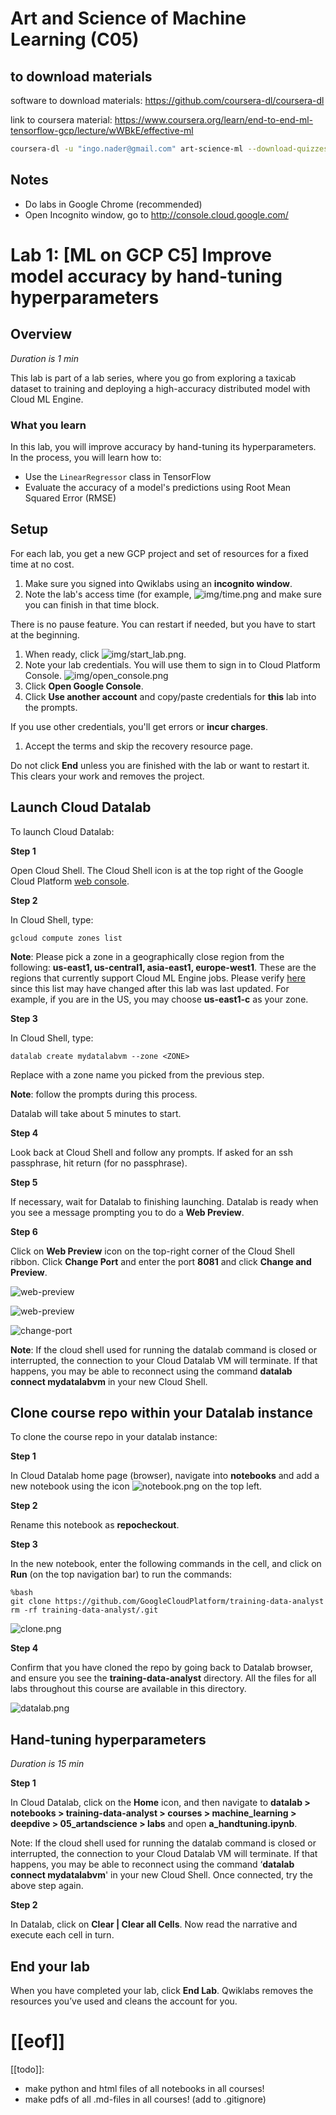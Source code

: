 # Art and Science of Machine Learning (C05)



## to download materials

software to download materials: <https://github.com/coursera-dl/coursera-dl>

link to coursera material: <https://www.coursera.org/learn/end-to-end-ml-tensorflow-gcp/lecture/wWBkE/effective-ml>

```bash
coursera-dl -u "ingo.nader@gmail.com" art-science-ml --download-quizzes --download-notebooks --about
```



## Notes

* Do labs in Google Chrome (recommended)
* Open Incognito window, go to <http://console.cloud.google.com/>



# Lab 1: [ML on GCP C5] Improve model accuracy by hand-tuning hyperparameters

## Overview

*Duration is 1 min*

This lab is part of a lab series, where you go from exploring a taxicab dataset to training and deploying a high-accuracy distributed model with Cloud ML Engine.

### What you learn

In this lab, you will improve accuracy by hand-tuning its hyperparameters. In the process, you will learn how to:

* Use the `LinearRegressor` class in TensorFlow
* Evaluate the accuracy of a model's predictions using Root Mean Squared Error (RMSE)

## Setup

For each lab, you get a new GCP project and set of resources for a fixed time at no cost.

1. Make sure you signed into Qwiklabs using an **incognito window**.
2. Note the lab's access time (for example, ![img/time.png](https://gcpstaging-qwiklab-website-prod.s3.amazonaws.com/bundles/assets/699409e014fbb8298cf5747a0535e04d13f51dfbb54fbaba57e7276dd12c6e95.png) and make sure you can finish in that time block.

There is no pause feature. You can restart if needed, but you have to start at the beginning.

1. When ready, click ![img/start_lab.png](https://gcpstaging-qwiklab-website-prod.s3.amazonaws.com/bundles/assets/5c4f31eeebd0a24cae6cdc2760a29cfaf04136b325a3988d6620c3cd04370dda.png).
2. Note your lab credentials. You will use them to sign in to Cloud Platform Console. ![img/open_console.png](https://gcpstaging-qwiklab-website-prod.s3.amazonaws.com/bundles/assets/5eaee037e6cedbf49f6a702ab8a9ef820bb8e717332946ff76a0831a6396aafc.png)
3. Click **Open Google Console**.
4. Click **Use another account** and copy/paste credentials for **this** lab into the prompts.

If you use other credentials, you'll get errors or **incur charges**.

1. Accept the terms and skip the recovery resource page.

Do not click **End** unless you are finished with the lab or want to restart it. This clears your work and removes the project.

## Launch Cloud Datalab

To launch Cloud Datalab:

**Step 1**

Open Cloud Shell. The Cloud Shell icon is at the top right of the Google Cloud Platform [web console](https://console.cloud.google.com/).

**Step 2**

In Cloud Shell, type:

```
gcloud compute zones list
```

**Note**: Please pick a zone in a geographically close region from the following: **us-east1, us-central1, asia-east1, europe-west1**. These are the regions that currently support Cloud ML Engine jobs. Please verify [here](https://cloud.google.com/ml-engine/docs/tensorflow/environment-overview#cloud_compute_regions) since this list may have changed after this lab was last updated. For example, if you are in the US, you may choose **us-east1-c** as your zone.

**Step 3**

In Cloud Shell, type:

```
datalab create mydatalabvm --zone <ZONE>
```

Replace with a zone name you picked from the previous step.

**Note**: follow the prompts during this process.

Datalab will take about 5 minutes to start.

**Step 4**

Look back at Cloud Shell and follow any prompts. If asked for an ssh passphrase, hit return (for no passphrase).

**Step 5**

If necessary, wait for Datalab to finishing launching. Datalab is ready when you see a message prompting you to do a **Web Preview**.

**Step 6**

Click on **Web Preview** icon on the top-right corner of the Cloud Shell ribbon. Click **Change Port** and enter the port **8081** and click **Change and Preview**.

![web-preview](https://gcpstaging-qwiklab-website-prod.s3.amazonaws.com/bundles/assets/6332967bdbfead14213237528b4e612f00691e996d73e01fe0fec0bd30a8247f.png)

![web-preview](https://gcpstaging-qwiklab-website-prod.s3.amazonaws.com/bundles/assets/083b75223bee4818c3b7c8624dab552a6873de2a5ae58f077a90919940ac134a.png)

![change-port](https://gcpstaging-qwiklab-website-prod.s3.amazonaws.com/bundles/assets/d42795d791a43d871c59c8ad8eccb2290e93209db19e069c02672656761ebbe8.png)

**Note**: If the cloud shell used for running the datalab command is closed or interrupted, the connection to your Cloud Datalab VM will terminate. If that happens, you may be able to reconnect using the command **datalab connect mydatalabvm** in your new Cloud Shell.

## Clone course repo within your Datalab instance

To clone the course repo in your datalab instance:

**Step 1**

In Cloud Datalab home page (browser), navigate into **notebooks** and add a new notebook using the icon ![notebook.png](https://gcpstaging-qwiklab-website-prod.s3.amazonaws.com/bundles/assets/fef0cc8c36a1856aa4ca73423f2ba59dde635267437c1253c268f366dfe19899.png) on the top left.

**Step 2**

Rename this notebook as **repocheckout**.

**Step 3**

In the new notebook, enter the following commands in the cell, and click on **Run** (on the top navigation bar) to run the commands:

```
%bash
git clone https://github.com/GoogleCloudPlatform/training-data-analyst
rm -rf training-data-analyst/.git
```

![clone.png](https://gcpstaging-qwiklab-website-prod.s3.amazonaws.com/bundles/assets/0a35d9ea37ae5908d89379a143c4fcd6292a6d29819fd34bc097ae17f21bd875.png)

**Step 4**

Confirm that you have cloned the repo by going back to Datalab browser, and ensure you see the **training-data-analyst** directory. All the files for all labs throughout this course are available in this directory.

![datalab.png](https://gcpstaging-qwiklab-website-prod.s3.amazonaws.com/bundles/assets/821c529680587fbc93135a3edde224a523aa07d0c38a07cf7967f13d082b7f0e.png)

## Hand-tuning hyperparameters

*Duration is 15 min*

**Step 1**

In Cloud Datalab, click on the **Home** icon, and then navigate to **datalab > notebooks > training-data-analyst > courses > machine_learning > deepdive > 05_artandscience > labs** and open **a_handtuning.ipynb**.

Note: If the cloud shell used for running the datalab command is closed or interrupted, the connection to your Cloud Datalab VM will terminate. If that happens, you may be able to reconnect using the command ‘**datalab connect mydatalabvm**' in your new Cloud Shell. Once connected, try the above step again.

**Step 2**

In Datalab, click on **Clear | Clear all Cells**. Now read the narrative and execute each cell in turn.

## End your lab

When you have completed your lab, click **End Lab**. Qwiklabs removes the resources you’ve used and cleans the account for you.











# [[eof]]



[[todo]]:

* make python and html files of all notebooks in all courses!
* make pdfs of all .md-files in all courses! (add to .gitignore)